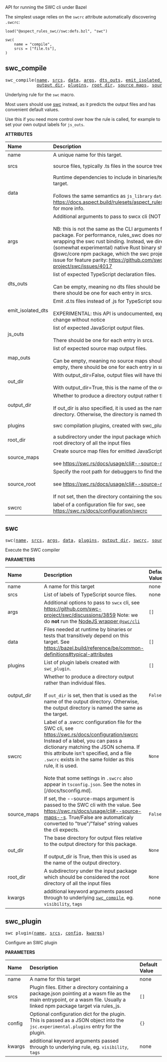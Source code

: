 <!-- Generated with Stardoc: http://skydoc.bazel.build -->

API for running the SWC cli under Bazel

The simplest usage relies on the `swcrc` attribute automatically discovering `.swcrc`:

```starlark
load("@aspect_rules_swc//swc:defs.bzl", "swc")

swc(
    name = "compile",
    srcs = ["file.ts"],
)
```

<a id="swc_compile"></a>

## swc_compile

<pre>
swc_compile(<a href="#swc_compile-name">name</a>, <a href="#swc_compile-srcs">srcs</a>, <a href="#swc_compile-data">data</a>, <a href="#swc_compile-args">args</a>, <a href="#swc_compile-dts_outs">dts_outs</a>, <a href="#swc_compile-emit_isolated_dts">emit_isolated_dts</a>, <a href="#swc_compile-js_outs">js_outs</a>, <a href="#swc_compile-map_outs">map_outs</a>, <a href="#swc_compile-out_dir">out_dir</a>,
            <a href="#swc_compile-output_dir">output_dir</a>, <a href="#swc_compile-plugins">plugins</a>, <a href="#swc_compile-root_dir">root_dir</a>, <a href="#swc_compile-source_maps">source_maps</a>, <a href="#swc_compile-source_root">source_root</a>, <a href="#swc_compile-swcrc">swcrc</a>)
</pre>

Underlying rule for the `swc` macro.

Most users should use [swc](#swc) instead, as it predicts the output files
and has convenient default values.

Use this if you need more control over how the rule is called,
for example to set your own output labels for `js_outs`.

**ATTRIBUTES**


| Name  | Description | Type | Mandatory | Default |
| :------------- | :------------- | :------------- | :------------- | :------------- |
| <a id="swc_compile-name"></a>name |  A unique name for this target.   | <a href="https://bazel.build/concepts/labels#target-names">Name</a> | required |  |
| <a id="swc_compile-srcs"></a>srcs |  source files, typically .ts files in the source tree   | <a href="https://bazel.build/concepts/labels">List of labels</a> | required |  |
| <a id="swc_compile-data"></a>data |  Runtime dependencies to include in binaries/tests that depend on this target.<br><br>Follows the same semantics as `js_library` `data` attribute. See https://docs.aspect.build/rulesets/aspect_rules_js/docs/js_library#data for more info.   | <a href="https://bazel.build/concepts/labels">List of labels</a> | optional |  `[]`  |
| <a id="swc_compile-args"></a>args |  Additional arguments to pass to swcx cli (NOT swc!).<br><br>NB: this is not the same as the CLI arguments for @swc/cli npm package. For performance, rules_swc does not call a Node.js program wrapping the swc rust binding. Instead, we directly spawn the (somewhat experimental) native Rust binary shipped inside the @swc/core npm package, which the swc project calls "swcx" Tracking issue for feature parity: https://github.com/swc-project/swc/issues/4017   | List of strings | optional |  `[]`  |
| <a id="swc_compile-dts_outs"></a>dts_outs |  list of expected TypeScript declaration files.<br><br>Can be empty, meaning no dts files should be produced. If non-empty, there should be one for each entry in srcs.   | List of labels | optional |  `[]`  |
| <a id="swc_compile-emit_isolated_dts"></a>emit_isolated_dts |  Emit .d.ts files instead of .js for TypeScript sources<br><br>EXPERIMENTAL: this API is undocumented, experimental and may change without notice   | Boolean | optional |  `False`  |
| <a id="swc_compile-js_outs"></a>js_outs |  list of expected JavaScript output files.<br><br>There should be one for each entry in srcs.   | List of labels | optional |  `[]`  |
| <a id="swc_compile-map_outs"></a>map_outs |  list of expected source map output files.<br><br>Can be empty, meaning no source maps should be produced. If non-empty, there should be one for each entry in srcs.   | List of labels | optional |  `[]`  |
| <a id="swc_compile-out_dir"></a>out_dir |  With output_dir=False, output files will have this directory prefix.<br><br>With output_dir=True, this is the name of the output directory.   | String | optional |  `""`  |
| <a id="swc_compile-output_dir"></a>output_dir |  Whether to produce a directory output rather than individual files.<br><br>If out_dir is also specified, it is used as the name of the output directory. Otherwise, the directory is named the same as the target.   | Boolean | optional |  `False`  |
| <a id="swc_compile-plugins"></a>plugins |  swc compilation plugins, created with swc_plugin rule   | <a href="https://bazel.build/concepts/labels">List of labels</a> | optional |  `[]`  |
| <a id="swc_compile-root_dir"></a>root_dir |  a subdirectory under the input package which should be consider the root directory of all the input files   | String | optional |  `""`  |
| <a id="swc_compile-source_maps"></a>source_maps |  Create source map files for emitted JavaScript files.<br><br>see https://swc.rs/docs/usage/cli#--source-maps--s   | String | optional |  `"false"`  |
| <a id="swc_compile-source_root"></a>source_root |  Specify the root path for debuggers to find the reference source code.<br><br>see https://swc.rs/docs/usage/cli#--source-root<br><br>If not set, then the directory containing the source file is used.   | String | optional |  `""`  |
| <a id="swc_compile-swcrc"></a>swcrc |  label of a configuration file for swc, see https://swc.rs/docs/configuration/swcrc   | <a href="https://bazel.build/concepts/labels">Label</a> | optional |  `None`  |


<a id="swc"></a>

## swc

<pre>
swc(<a href="#swc-name">name</a>, <a href="#swc-srcs">srcs</a>, <a href="#swc-args">args</a>, <a href="#swc-data">data</a>, <a href="#swc-plugins">plugins</a>, <a href="#swc-output_dir">output_dir</a>, <a href="#swc-swcrc">swcrc</a>, <a href="#swc-source_maps">source_maps</a>, <a href="#swc-out_dir">out_dir</a>, <a href="#swc-root_dir">root_dir</a>, <a href="#swc-kwargs">kwargs</a>)
</pre>

Execute the SWC compiler

**PARAMETERS**


| Name  | Description | Default Value |
| :------------- | :------------- | :------------- |
| <a id="swc-name"></a>name |  A name for this target   |  none |
| <a id="swc-srcs"></a>srcs |  List of labels of TypeScript source files.   |  none |
| <a id="swc-args"></a>args |  Additional options to pass to `swcx` cli, see https://github.com/swc-project/swc/discussions/3859 Note: we do **not** run the [NodeJS wrapper `@swc/cli`](https://swc.rs/docs/usage/cli)   |  `[]` |
| <a id="swc-data"></a>data |  Files needed at runtime by binaries or tests that transitively depend on this target. See https://bazel.build/reference/be/common-definitions#typical-attributes   |  `[]` |
| <a id="swc-plugins"></a>plugins |  List of plugin labels created with `swc_plugin`.   |  `[]` |
| <a id="swc-output_dir"></a>output_dir |  Whether to produce a directory output rather than individual files.<br><br>If `out_dir` is set, then that is used as the name of the output directory. Otherwise, the output directory is named the same as the target.   |  `False` |
| <a id="swc-swcrc"></a>swcrc |  Label of a .swcrc configuration file for the SWC cli, see https://swc.rs/docs/configuration/swcrc Instead of a label, you can pass a dictionary matching the JSON schema. If this attribute isn't specified, and a file `.swcrc` exists in the same folder as this rule, it is used.<br><br>Note that some settings in `.swcrc` also appear in `tsconfig.json`. See the notes in [/docs/tsconfig.md].   |  `None` |
| <a id="swc-source_maps"></a>source_maps |  If set, the --source-maps argument is passed to the SWC cli with the value. See https://swc.rs/docs/usage/cli#--source-maps--s. True/False are automaticaly converted to "true"/"false" string values the cli expects.   |  `False` |
| <a id="swc-out_dir"></a>out_dir |  The base directory for output files relative to the output directory for this package.<br><br>If output_dir is True, then this is used as the name of the output directory.   |  `None` |
| <a id="swc-root_dir"></a>root_dir |  A subdirectory under the input package which should be considered the root directory of all the input files   |  `None` |
| <a id="swc-kwargs"></a>kwargs |  additional keyword arguments passed through to underlying [`swc_compile`](#swc_compile), eg. `visibility`, `tags`   |  none |


<a id="swc_plugin"></a>

## swc_plugin

<pre>
swc_plugin(<a href="#swc_plugin-name">name</a>, <a href="#swc_plugin-srcs">srcs</a>, <a href="#swc_plugin-config">config</a>, <a href="#swc_plugin-kwargs">kwargs</a>)
</pre>

Configure an SWC plugin

**PARAMETERS**


| Name  | Description | Default Value |
| :------------- | :------------- | :------------- |
| <a id="swc_plugin-name"></a>name |  A name for this target   |  none |
| <a id="swc_plugin-srcs"></a>srcs |  Plugin files. Either a directory containing a package.json pointing at a wasm file as the main entrypoint, or a wasm file. Usually a linked npm package target via rules_js.   |  `[]` |
| <a id="swc_plugin-config"></a>config |  Optional configuration dict for the plugin. This is passed as a JSON object into the `jsc.experimental.plugins` entry for the plugin.   |  `{}` |
| <a id="swc_plugin-kwargs"></a>kwargs |  additional keyword arguments passed through to underlying rule, eg. `visibility`, `tags`   |  none |


